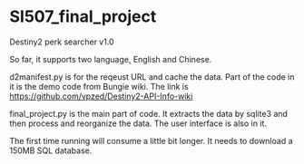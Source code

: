 # SI507_final_project
Destiny2 perk searcher v1.0

So far, it supports two language, English and Chinese.

d2manifest.py is for the reqeust URL and cache the data. Part of the code in it is the demo code from Bungie wiki. The link is https://github.com/vpzed/Destiny2-API-Info-wiki

final_project.py is the main part of code. It extracts the data by sqlite3 and then process and reorganize the data. The user interface is also in it.

The first time running will consume a little bit longer. It needs to download a 150MB SQL database.




